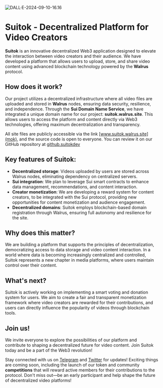 ![DALL·E-2024-09-10-16.16](https://hackmd.io/_uploads/r1Rl5q4p0.jpg)

# Suitok - Decentralized Platform for Video Creators

**Suitok** is an innovative decentralized Web3 application designed to elevate the interaction between video creators and their audience. We have developed a platform that allows users to upload, store, and share video content using advanced blockchain technology powered by the **Walrus** protocol.

## How does it work?

Our project utilizes a decentralized infrastructure where all video files are uploaded and stored in **Walrus** nodes, ensuring data security, resilience, and independence. Through the **Sui Domain Name Service**, we have integrated a unique domain name for our project: **suitok.walrus.site**. This allows users to access the platform and content directly via Web3 technologies, offering maximum decentralization and transparency.

All site files are publicly accessible via the link [www.suitok.walrus.site](mok), and the source code is open to everyone. You can review it on our GitHub repository at [github.suitokdev](https://github.com/suitokdev/suitok)

## Key features of Suitok:

- **Decentralized storage**: Videos uploaded by users are stored across Walrus nodes, eliminating dependency on centralized servers.
- **Sui integration**: We plan to leverage Sui smart contracts to enhance data management, recommendations, and content interaction.
- **Creator monetization**: We are developing a reward system for content creators, to be integrated with the Sui protocol, providing new opportunities for content monetization and audience engagement.
- **Decentralized domains**: Suitok employs blockchain-based domain registration through Walrus, ensuring full autonomy and resilience for the site.

## Why does this matter?

We are building a platform that supports the principles of decentralization, democratizing access to data storage and video content interaction. In a world where data is becoming increasingly centralized and controlled, Suitok represents a new chapter in media platforms, where users maintain control over their content.

## What's next?

Suitok is actively working on implementing a smart voting and donation system for users. We aim to create a fair and transparent monetization framework where video creators are rewarded for their contributions, and users can directly influence the popularity of videos through blockchain tools.

## Join us!

We invite everyone to explore the possibilities of our platform and contribute to shaping a decentralized future for video content. Join Suitok today and be a part of the Web3 revolution!

Stay connected with us on [Telegram](t.me/suitok) and [Twitter](https://x.com/Suitokofficial) for updates! Exciting things are coming soon, including the launch of our token and community **competitions** that will reward active members for their contributions to the protocol. Don't miss out—be an early participant and help shape the future of decentralized video platforms!
